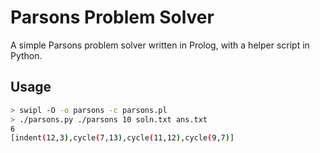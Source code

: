 
# Parsons Problem Solver

A simple Parsons problem solver written in Prolog, with a helper script in Python.

## Usage
```sh
> swipl -O -o parsons -c parsons.pl
> ./parsons.py ./parsons 10 soln.txt ans.txt
6 
[indent(12,3),cycle(7,13),cycle(11,12),cycle(9,7)]
```